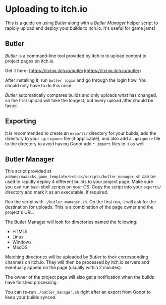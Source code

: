 # Uploading to itch.io

This is a guide on using *Butler* along with a *Butler Manager* helper script to rapidly upload and deploy your builds to itch.io. It's useful for game jams!  

## Butler

*Butler* is a command-line tool provided by itch.io to upload content to project pages on itch.io.

Get it here: [https://itchio.itch.io/butler](https://itchio.itch.io/butler)

After installing it, run `butler login` and go through the login flow. You should only have to do this once.

*Butler* automatically compares builds and only uploads what has changed, so the first upload will take the longest, but every upload after should be faster.

## Exporting

It is recommended to create an `exports/` directory for your builds, add the directory to your `.gitignore` file (if applicable), and also add a `.gdignore` file to the directory to avoid having Godot add `*.import` files to it as well.


## Butler Manager

This script provided at `addons/maaacks_game_template/extras/scripts/butler_manager.sh` can be used to rapidly deploy 4 different builds to your project page. Make sure you can run `bash` shell scripts on your OS. Copy the script into your `exports/` directory and mark it as an executable, if required.  

Run the script with `./butler_manager.sh`. On the first run, it will ask for the destination for uploads. This is a combination of the page owner and the project's URL.  

The Butler Manager will look for directories named the following:  

* HTML5
* Linux
* Windows
* MacOS

Matching directories will be uploaded by *Butler* to their corresponding channels on itch.io. They will then be processed by itch.io servers and eventually appear on the page (usually within 2 minutes).  

The owner of the project page will also get a notification when the builds have finished processing.  

You can re-run `./butler_manager.sh` right after an export from Godot to keep your builds synced.